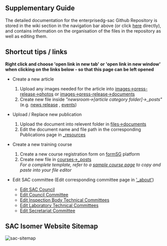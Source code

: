 ## Supplementary Guide 
The detailed documentation for the enterprisedg-sac Github Repository is stored in the wiki section in the navigation bar above (or click [here](https://github.com/isomerpages/enterprisesg-sac/wiki) directly), and contains information on the organisation of the files in the repository as well as editing them. 

## Shortcut tips / links
**Right click and choose 'open link in new tab' or 'open link in new window' when clicking on the links below - so that this page can be left opened**

* Create a new article
  1. Upload any images needed for the article into [images->press-release->photos](https://github.com/isomerpages/enterprisesg-sac/upload/staging/images/press-release/photos) or [images->press-release->documents](https://github.com/isomerpages/enterprisesg-sac/upload/staging/images/press-release/documents)  
  2. Create new file inside *"newsroom->\[article category folder]->\_posts"* (e.g. [news release](https://github.com/isomerpages/enterprisesg-sac/new/staging/newsroom/news-releases/_posts?filename=YYYY-MM-DD-title-of-post.md&value=---%0Alayout:+post%0Atitle:+Title+of+Post%0Apermalink:+/newsroom/news-releases/title-of-post%0A---%0A<!--+example+syntax+for+image:+![Image+name](/images/press-release/photos/{image-name.jpg})+-->) , [events](https://github.com/isomerpages/enterprisesg-sac/new/staging/newsroom/events/_posts?filename=YYYY-MM-DD-title-of-post.md&value=---%0Alayout:+post%0Atitle:+Title+of+Post%0Apermalink:+/newsroom/news-releases/title-of-post%0A---%0A<!--+example+syntax+for+image:+![Image+name](/images/press-release/photos/{image-name.jpg})+-->))

* Upload / Replace new publication
  1. Upload the document into relevent folder in [files->documents](https://github.com/isomerpages/enterprisesg-sac/tree/staging/files/documents)
  2. Edit the document name and file path in the corresponding Publications page in [_resources](https://github.com/isomerpages/enterprisesg-sac/tree/staging/_resources)  

* Create a new training course
  1. Create a new course registration form on [formSG](https://form.gov.sg) platform
  2. Create new file in [courses->\_posts](https://github.com/isomerpages/enterprisesg-sac/new/staging/courses/_posts?filename=YYYY-MM-DD-title-of-course-page.md&value=---%0Alayout:+simple-page%0Atitle:+Title+of+Course+Page%0Acourse_date:+DD+Month+YYYY%0Apermalink:+/services/training/courses-2019/title-of-course-page%0A---)  
  *For a complete template, refer to a [sample course page](https://github.com/isomerpages/enterprisesg-sac/edit/staging/courses/_posts/2019-07-17-Training-Course-on-SAC-CT-17.md) to copy and paste into your file editor*

* Edit SAC committee (Edit corresponding committee page in ['_about'](https://github.com/isomerpages/enterprisesg-sac/tree/staging/_about))
  * [Edit SAC Council](https://github.com/isomerpages/enterprisesg-sac/edit/staging/_about/03a-sac-council.md)
  * [Edit Council Committee](https://github.com/isomerpages/enterprisesg-sac/edit/staging/_about/03b-council-committees.md)
  * [Edit Inspection Body Technical Committees](https://github.com/isomerpages/enterprisesg-sac/edit/staging/_about/03c-inspection-body-technical-committees.md)
  * [Edit Laboratory Technical Committees](https://github.com/isomerpages/enterprisesg-sac/edit/staging/_about/03d-laboratory-technical-committees.md)
  * [Edit Secretariat Committee](https://github.com/isomerpages/enterprisesg-sac/edit/staging/_about/03e-secretariat.md)


## SAC Isomer Website Sitemap
![sac-sitemap](https://user-images.githubusercontent.com/50573648/62927570-64578e00-bde9-11e9-8683-e7fccf1d583c.jpg)
